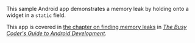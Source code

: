 This sample Android app demonstrates
a memory leak by holding onto a widget in a `static` field.

This app is covered in 
[the chapter on finding memory leaks](https://commonsware.com/Android/previews/finding-memory-leaks)
in [*The Busy Coder's Guide to Android Development*](https://commonsware.com/Android/).

